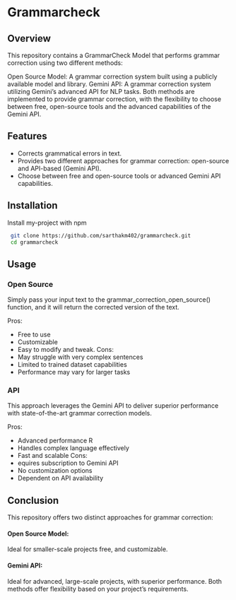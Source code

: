 
# Grammarcheck
## Overview

This repository contains a GrammarCheck Model that performs grammar correction using two different methods:

Open Source Model: A grammar correction system built using a publicly available model and library.
Gemini API: A grammar correction system utilizing Gemini’s advanced API for NLP tasks. 
Both methods are implemented to provide grammar correction, with the flexibility to choose between free, open-source tools and the advanced capabilities of the Gemini API.

## Features
- Corrects grammatical errors in text.
- Provides two different approaches for grammar correction: open-source and API-based (Gemini API).
- Choose between free and open-source tools or advanced Gemini API capabilities.




## Installation

Install my-project with npm

```bash
 git clone https://github.com/sarthakm402/grammarcheck.git
 cd grammarcheck
```
    
## Usage
### Open Source
Simply pass your input text to the grammar_correction_open_source() function, and it will return the corrected version of the text.

 Pros:                      

- Free to use
- Customizable	
- Easy to modify and tweak.
Cons:
- May struggle with very complex sentences
- Limited to trained dataset capabilities
- Performance may vary for larger tasks
### API
This approach leverages the Gemini API to deliver superior performance with state-of-the-art grammar correction models.

Pros:                      

- Advanced performance	R
- Handles complex language effectively
- Fast and scalable
Cons:
- equires subscription to Gemini API
- No customization options
- Dependent on API availability
## Conclusion
This repository offers two distinct approaches for grammar correction:

#### Open Source Model: 
Ideal for smaller-scale projects 
free, and customizable.

#### Gemini API: 
Ideal for advanced, large-scale projects, with superior performance.
Both methods offer flexibility based on your project’s requirements.
